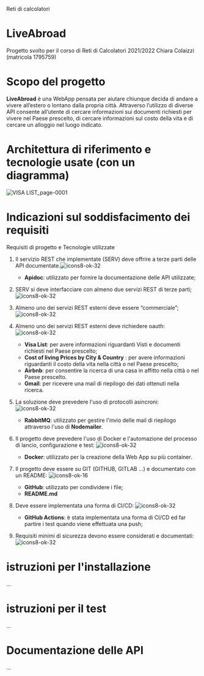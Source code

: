 Reti di calcolatori

# LiveAbroad #
Progetto svolto per il corso di Reti di Calcolatori 2021/2022
Chiara Colaizzi (matricola 1795759)

# Scopo del progetto #

**LiveAbroad** è una WebApp pensata per aiutare chiunque decida di andare a vivere all’estero o lontano dalla propria città.
Attraverso l’utilizzo di diverse API consente all’utente di cercare informazioni sui documenti richiesti per vivere nel Paese prescelto, di cercare informazioni sul costo della vita e di cercare un alloggio nel luogo indicato.


# Architettura di riferimento e tecnologie usate (con un diagramma)
![VISA LIST_page-0001](https://user-images.githubusercontent.com/49658009/195655355-8836e0c2-3bee-4322-adf5-ae0ba3e6e570.jpg)

# Indicazioni sul soddisfacimento dei requisiti

Requisiti di progetto e Tecnologie utilizzate

1. Il servizio REST che implementate (SERV) deve offrire a terze parti delle API documentate.![icons8-ok-32](https://user-images.githubusercontent.com/49658009/195682878-d59bfc7a-c42d-42a3-8ee6-11d1c5d6e435.png)
   * **Apidoc**: utilizzato per fornire la documentazione delle API utilizzate; 

   
2.	SERV si deve interfacciare con almeno due servizi REST di terze parti;![icons8-ok-32](https://user-images.githubusercontent.com/49658009/195682878-d59bfc7a-c42d-42a3-8ee6-11d1c5d6e435.png)


3.	Almeno uno dei servizi REST esterni deve essere “commerciale”;  ![icons8-ok-32](https://user-images.githubusercontent.com/49658009/195682878-d59bfc7a-c42d-42a3-8ee6-11d1c5d6e435.png)

4.	Almeno uno dei servizi REST esterni deve richiedere oauth:  ![icons8-ok-32](https://user-images.githubusercontent.com/49658009/195682878-d59bfc7a-c42d-42a3-8ee6-11d1c5d6e435.png)

   
    * **Visa List**: per avere informazioni riguardanti Visti e documenti richiesti nel Paese prescelto;
    * **Cost of living Prices by City & Country** : per avere informazioni riguardanti il costo della vita nella città o nel Paese prescelto;
    * **Airbnb**: per consentire la ricerca di una casa in affitto nella città o nel Paese prescelto.
    * **Gmail**: per ricevere una mail di riepilogo dei dati ottenuti nella ricerca.

5.	La soluzione deve prevedere l'uso di protocolli asincroni:  ![icons8-ok-32](https://user-images.githubusercontent.com/49658009/195682878-d59bfc7a-c42d-42a3-8ee6-11d1c5d6e435.png)
   
    * **RabbitMQ**: utilizzato per gestire l'invio delle mail di riepilogo attraverso l'uso di **Nodemailer**.

6.	Il progetto deve prevedere l'uso di Docker e l'automazione del processo di lancio, configurazione e test: ![icons8-ok-32](https://user-images.githubusercontent.com/49658009/195682878-d59bfc7a-c42d-42a3-8ee6-11d1c5d6e435.png)
   
    * **Docker**: utilizzato per la creazione della Web App su più container.

7.	Il progetto deve essere su GIT (GITHUB, GITLAB ...) e documentato con un README:  ![icons8-ok-16](https://user-images.githubusercontent.com/49658009/195682878-d59bfc7a-c42d-42a3-8ee6-11d1c5d6e435.png)
    
      *	**GitHub**: utilizzato per condividere i file;
      * **README.md**

8.	Deve essere implementata una forma di CI/CD:  ![icons8-ok-32](https://user-images.githubusercontent.com/49658009/195682878-d59bfc7a-c42d-42a3-8ee6-11d1c5d6e435.png)
    
      * **GitHub Actions**: è stata implementata una forma di CI/CD ed far partire i test quando viene effettuata una push;

9.	Requisiti minimi di sicurezza devono essere considerati e documentati:  ![icons8-ok-32](https://user-images.githubusercontent.com/49658009/195682878-d59bfc7a-c42d-42a3-8ee6-11d1c5d6e435.png)

# istruzioni per l'installazione
...

# istruzioni per il test
...

# Documentazione delle API
...
